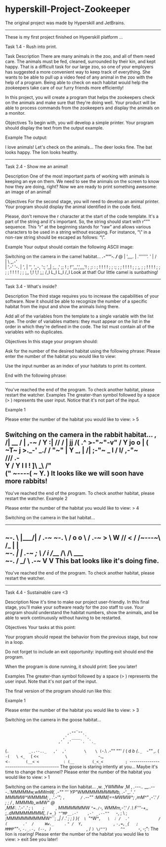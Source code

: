 # hyperskill-Project-Zookeeper
The original project was made by Hyperskill and JetBrains. 

--------------

These is my first project finished on Hyperskill platform ...

Task 1.4 - Rush into print. 

Task Description
There are many animals in the zoo, and all of them need care. The animals must be fed, cleaned, surrounded by their kin, and kept happy. That is a difficult task for our large zoo, so one of your employers has suggested a more convenient way to keep track of everything. She wants to be able to pull up a video feed of any animal in the zoo with the help of a program. Being able to check on each habitat would help the zookeepers take care of our furry friends more efficiently!

In this project, you will create a program that helps the zookeepers check on the animals and make sure that they're doing well. Your product will be able to process commands from the zookeepers and display the animals on a monitor.

Objectives
To begin with, you will develop a simple printer. Your program should display the text from the output example.

Example
The output:

I love animals!
Let's check on the animals...
The deer looks fine.
The bat looks happy.
The lion looks healthy.

-------------------------------------------
Task 2.4 - Show me an animal!

Description
One of the most important parts of working with animals is keeping an eye on them. We need to see the animals on the screen to know how they are doing, right? Now we are ready to print something awesome: an image of an animal!

Objectives
For the second stage, you will need to develop an animal printer. Your program should display the animal identified in the code field.

Please, don't remove the r character at the start of the code template. It's a part of the string and it's important. So, the string should start with r""" sequence. This “r” at the beginning stands for “raw” and allows various characters to be used in a string without escaping. For instance, “\” in a non-raw string should be escaped as follows: “\\”.

Example
Your output should contain the following ASCII image:

Switching on the camera in the camel habitat...
 ___.-''''-.
/___  @    |
',,,,.     |         _.'''''''._
     '     |        /           \
     |     \    _.-'             \
     |      '.-'                  '-.
     |                               ',
     |                                '',
      ',,-,                           ':;
           ',,| ;,,                 ,' ;;
              ! ; !'',,,',',,,,'!  ;   ;:
             : ;  ! !       ! ! ;  ;   :;
             ; ;   ! !      ! !  ; ;   ;,
            ; ;    ! !     ! !   ; ;
            ; ;    ! !    ! !     ; ;
           ;,,      !,!   !,!     ;,;
           /_I      L_I   L_I     /_I
Look at that! Our little camel is sunbathing!


--------------------------------------------
Task 3.4 - What's inside? 

Description
The third stage requires you to increase the capabilities of your software. Now it should be able to recognize the number of a specific habitat from the input and show the animals living there.

Add all of the variables from the template to a single variable with the list type. The order of variables matters: they must appear on the list in the order in which they're defined in the code. The list must contain all of the variables with no duplicates.

Objectives
In this stage your program should:

Ask for the number of the desired habitat using the following phrase: Please enter the number of the habitat you would like to view:

Use the input number as an index of your habitats to print its content.

End with the following phrase:

---
You've reached the end of the program. To check another habitat, please restart the watcher.
Examples
The greater-than symbol followed by a space (> ) represents the user input. Notice that it's not part of the input.

Example 1

Please enter the number of the habitat you would like to view: > 5

Switching on the camera in the rabbit habitat...
         ,
        /|      __
       / |   ,-~ /
      Y :|  //  /
      | jj /( .^
      >-"~"-v"
     /       Y
    jo  o    |
   ( ~T~     j
    >._-' _./
   /   "~"  |
  Y     _,  |
 /| ;-"~ _  l
/ l/ ,-"~    \
\//\/      .- \
 Y        /    Y
 l       I     !
 ]\      _\    /"\
(" ~----( ~   Y.  )
It looks like we will soon have more rabbits!
---
You've reached the end of the program. To check another habitat, please restart the watcher.
Example 2

Please enter the number of the habitat you would like to view: > 4

Switching on the camera in the bat habitat...
_________________               _________________
 ~-.              \  |\___/|  /              .-~
     ~-.           \ / o o \ /           .-~
        >           \\  W  //           <
       /             /~---~\             \
      /_            |       |            _\
         ~-.        |       |        .-~
            ;        \     /        i
           /___      /\   /\      ___\
                ~-. /  \_/  \ .-~
                   V         V
This bat looks like it's doing fine.
---
You've reached the end of the program. To check another habitat, please restart the watcher.

-------------------------------------------

Task 4.4 - Sustainable care <3

Description
Now it's time to make our project user-friendly. In this final stage, you'll make your software ready for the zoo staff to use. Your program should understand the habitat numbers, show the animals, and be able to work continuously without having to be restarted.

Objectives
Your tasks at this point:

Your program should repeat the behavior from the previous stage, but now in a loop.

Do not forget to include an exit opportunity: inputting exit should end the program.

When the program is done running, it should print: See you later!

Examples
The greater-than symbol followed by a space (> ) represents the user input. Note that it's not part of the input.

The final version of the program should run like this:

Example 1

Please enter the number of the habitat you would like to view: > 3

Switching on the camera in the goose habitat...

                                    _
                                ,-"" "".
                              ,'  ____  `.
                            ,'  ,'    `.  `._
   (`.         _..--.._   ,'  ,'        \    \
  (`-.\    .-""        ""'   /          (  d _b
 (`._  `-"" ,._             (            `-(   \
 <_  `     (  <`<            \              `-._\
  <`-       (__< <           :
   (__        (_<_<          ;
    `------------------------------------------
The goose is staring intently at you... Maybe it's time to change the channel?
Please enter the number of the habitat you would like to view: > 1

Switching on the camera in the lion habitat...
                                               ,w.
                                             ,YWMMw  ,M  ,
                        _.---.._   __..---._.'MMMMMw,wMWmW,
                   _.-""        '''           YP"WMMMMMMMMMb,
                .-' __.'                   .'     MMMMW^WMMMM;
    _,        .'.-'"; `,       /`     .--""      :MMM[==MWMW^;
 ,mM^"     ,-'.'   /   ;      ;      /   ,       MMMMb_wMW"  @\
,MM:.    .'.-'   .'     ;     `\    ;     `,     MMMMMMMW `"=./`-,
WMMm__,-'.'     /      _.\      F'''-+,,   ;_,_.dMMMMMMMM[,_ / `=_}
"^MP__.-'    ,-' _.--""   `-,   ;       \  ; ;MMMMMMMMMMW^``; __|
           /   .'            ; ;         )  )`{  \ `"^W^`,   \  :
          /  .'             /  (       .'  /     Ww._     `.  `"
         /  Y,              `,  `-,=,_{   ;      MMMP`""-,  `-._.-,
        (--, )                `,_ / `) \/"")      ^"      `-, -;"\:
The lion is roaring!
Please enter the number of the habitat you would like to view: > exit
See you later!
